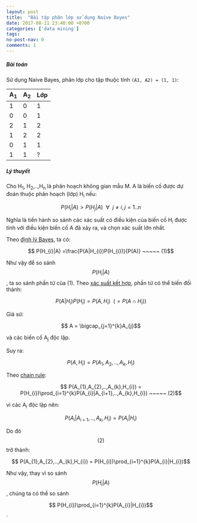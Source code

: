 ```yaml
---
layout: post
title:  "Bài tập phân lớp sử dụng Naive Bayes"
date: 2017-08-11 23:40:00 +0700
categories: ['data mining']
tags:
no-post-nav: 0
comments: 1
---
```


##### **Bài toán**

Sử dụng Naive Bayes, phân lớp cho tập thuộc tính `(A1, A2) = (1, 1)`:

|A<sub>1</sub>|A<sub>2</sub>|Lớp|
|-|-|-|
|1|0|1|
|0|0|1|
|2|1|2|
|1|2|2|
|0|1|1|
|1|1|?|

##### **Lý thuyết**

Cho H<sub>1</sub>, H<sub>2</sub>,..,H<sub>n</sub> là phân hoạch không gian mẫu M. A là biến cố được dự đoán thuộc phân hoạch (lớp) H<sub>i</sub> nếu:

$$ P(H_{i} | A) > P(H_{j}|A) ~~ \forall ~~ j\neq i, j = 1..n$$

Nghĩa là tiến hành so sánh các xác suất có điều kiện của biến cố H<sub>i</sub> được tính với điều kiện biến cố A đã xảy ra, và chọn xác suất lớn nhất.

Theo [định lý Bayes](https://en.wikipedia.org/wiki/Bayes%27_theorem), ta có:

$$ P(H_{i}|A) =\frac{P(A|H_{i})P(H_{i})}{P(A)} ~~~~~ (1)$$

Như vậy để so sánh $$ P(H_{i}|A)$$, ta so sánh phần tử của (1). Theo [xác suất kết hợp](https://en.wikipedia.org/wiki/Joint_probability_distribution), phần tử có thể biến đối thảnh:

$$ P(A|H_{i})P(H_{i}) = P(A, H_{i}) ~~ (=P(A \cap H_{i}))$$

Giả sử:

$$ A = \bigcap_{j=1}^{k}A_{j}$$

và các biến cố A<sub>j</sub> độc lập.

Suy ra:

$$ P(A, H_{i}) = P(A_{1},A_{2},..,A_{k},H_{i})$$

Theo [chain rule](https://en.wikipedia.org/wiki/Chain_rule_(probability)):

$$ P(A_{1},A_{2},..,A_{k},H_{i}) = P(H_{i})\prod_{i=1}^{k}P(A_{i}|A_{i+1},..,A_{k},H_{i}) ~~~~~ (2)$$

vì các A<sub>i</sub> độc lập nên:

$$ P(A_{i}|A_{i+1},..,A_{k},H_{i}) = P(A_{i}|H_{i})$$

Do đó $$ (2)$$ trở thành:

$$ P(A_{1},A_{2},..,A_{k},H_{i}) = P(H_{i})\prod_{i=1}^{k}P(A_{i}|H_{i})$$

Như vậy, thay vì so sánh $$ P(H_{i}|A)$$, chúng ta có thể so sánh

$$ P(H_{i})\prod_{i=1}^{k}P(A_{i}|H_{i})$$.
